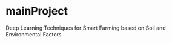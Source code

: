# mainProject
Deep Learning Techniques for  Smart Farming  based on Soil  and Environmental Factors
